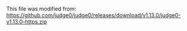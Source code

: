 This file was modified from:
https://github.com/judge0/judge0/releases/download/v1.13.0/judge0-v1.13.0-https.zip
